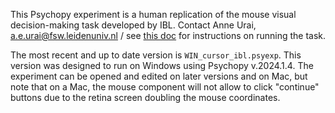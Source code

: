 This Psychopy experiment is a human replication of the mouse visual decision-making task developed by IBL.
Contact Anne Urai, a.e.urai@fsw.leidenuniv.nl / see [this doc](https://docs.google.com/document/d/1C6Kt_tYg0wLJQ1GE0N0mQVeitvk-i0vjs0vuYjYIJsQ/edit?tab=t.0) for instructions on running the task.

The most recent and up to date version is `WIN_cursor_ibl.psyexp`. This version was designed to run on Windows using Psychopy v.2024.1.4. The experiment can be opened and edited on later versions and on Mac, but note that on a Mac, the mouse component will not allow to click "continue" buttons due to the retina screen doubling the mouse coordinates.
